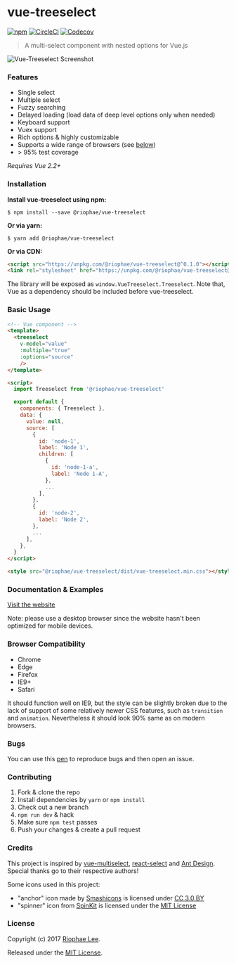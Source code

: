 # vue-treeselect
[![npm](https://img.shields.io/npm/v/@riophae/vue-treeselect.svg)](https://www.npmjs.com/package/@riophae/vue-treeselect) [![CircleCI](https://img.shields.io/circleci/project/github/riophae/vue-treeselect/dev.svg)](https://circleci.com/gh/riophae/vue-treeselect/tree/dev) [![Codecov](https://codecov.io/gh/riophae/vue-treeselect/branch/dev/graph/badge.svg)](https://codecov.io/gh/riophae/vue-treeselect?branch=dev)

> A multi-select component with nested options for Vue.js

![Vue-Treeselect Screenshot](https://raw.githubusercontent.com/riophae/vue-treeselect/master/screenshot.png)

### Features

- Single select
- Multiple select
- Fuzzy searching
- Delayed loading (load data of deep level options only when needed)
- Keyboard support
- Vuex support
- Rich options & highly customizable
- Supports a wide range of browsers (see [below](#browser-compatibility))
- \> 95% test coverage

*Requires Vue 2.2+*

### Installation

**Install vue-treeselect using npm:**

```shell
$ npm install --save @riophae/vue-treeselect
```

**Or via yarn:**

```shell
$ yarn add @riophae/vue-treeselect
```

**Or via CDN:**

```html
<script src="https://unpkg.com/@riophae/vue-treeselect@^0.1.0"></script>
<link rel="stylesheet" href="https://unpkg.com/@riophae/vue-treeselect@^0.1.0?main=css">
```

The library will be exposed as `window.VueTreeselect.Treeselect`. Note that, Vue as a dependency should be included before vue-treeselect.

### Basic Usage

```html
<!-- Vue component -->
<template>
  <treeselect
    v-model="value"
    :multiple="true"
    :options="source"
    />
</template>

<script>
  import Treeselect from '@riophae/vue-treeselect'

  export default {
    components: { Treeselect },
    data: {
      value: null,
      source: [
        {
          id: 'node-1',
          label: 'Node 1',
          children: [
            {
              id: 'node-1-a',
              label: 'Node 1-A',
            },
            ...
          ],
        },
        {
          id: 'node-2',
          label: 'Node 2',
        },
        ...
      ],
    },
  }
</script>

<style src="@riophae/vue-treeselect/dist/vue-treeselect.min.css"></style>
```

### Documentation & Examples

[Visit the website](https://riophae.github.io/vue-treeselect)

Note: please use a desktop browser since the website hasn't been optimized for mobile devices.

### Browser Compatibility

- Chrome
- Edge
- Firefox
- IE9+
- Safari

It should function well on IE9, but the style can be slightly broken due to the lack of support of some relatively newer CSS features, such as `transition` and `animation`. Nevertheless it should look 90% same as on modern browsers.

### Bugs

You can use this [pen](https://codepen.io/riophae/pen/MExgzP) to reproduce bugs and then open an issue.

### Contributing

1. Fork & clone the repo
2. Install dependencies by `yarn` or `npm install`
3. Check out a new branch
4. `npm run dev` & hack
5. Make sure `npm test` passes
6. Push your changes & create a pull request

### Credits

This project is inspired by [vue-multiselect](https://github.com/monterail/vue-multiselect), [react-select](https://github.com/JedWatson/react-select) and [Ant Design](https://github.com/ant-design/ant-design/). Special thanks go to their respective authors!

Some icons used in this project:

  - "anchor" icon made by [Smashicons](https://www.flaticon.com/authors/smashicons) is licensed under [CC 3.0 BY](https://creativecommons.org/licenses/by/3.0/)
  - "spinner" icon from [SpinKit](https://github.com/tobiasahlin/SpinKit) is licensed under the [MIT License](https://github.com/tobiasahlin/SpinKit/blob/master/LICENSE)

### License

Copyright (c) 2017 [Riophae Lee](https://github.com/riophae).

Released under the [MIT License](https://github.com/riophae/vue-treeselect/blob/master/LICENSE.md).
